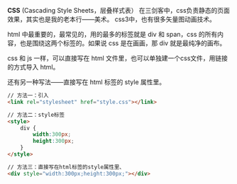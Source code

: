 **CSS** (Cascading Style Sheets，层叠样式表）
在三剑客中，css负责静态的页面效果，其实也是我的老本行——美术。
css3中，也有很多矢量图动画技术。

html 中最重要的，最常见的，用的最多的标签就是 div 和 span，css 的所有内容，也是围绕这两个标签的。如果说 css 是在画画，那 div 就是最纯净的画布。

css 和 js 一样，可以直接写在 html 文件里，也可以单独建一个css文件，用链接的方式导入 html。

还有另一种写法——直接写在 html 标签的 style 属性里。

```html
// 方法一：引入
<link rel="stylesheet" href="style.css"></link>

// 方法二：style标签
<style>
	div {
		width:300px;
		height:300px;
	}
</style>

// 方法三：直接写在html标签的style属性里、
<div style="width:300px;height:300px;"></div>
```
